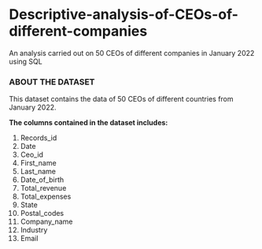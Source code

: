 # Descriptive-analysis-of-CEOs-of-different-companies
An analysis carried out on 50 CEOs of different companies in January 2022 using SQL


### ABOUT THE DATASET
This dataset contains the data of 50 CEOs of different countries from January 2022.


**The columns contained in the dataset includes:**
1. Records_id
2. Date
3. Ceo_id
4. First_name
5. Last_name
6. Date_of_birth
7. Total_revenue
8. Total_expenses
9. State
10. Postal_codes
11. Company_name
12. Industry
13. Email
